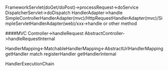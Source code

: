 FrameworkServlet(doGet/doPost)->processRequest->doService
DispatcherServlet->doDispatch
HandlerAdapter->handle
SimpleControllerHandlerAdapter(mvc)/HttpRequestHandlerAdapter(mvc)/SimpleServletHandlerAdapter(web)/xxx->handle or other method


####MVC
Controller->handleRequest
AbstractController->handleRequestInternal

HandlerMapping<-MatchableHandlerMapping<-AbstractUrlHandlerMapping
getHandler          match                   registerHandler
                                            getHandlerInternal

HandlerExecutionChain
